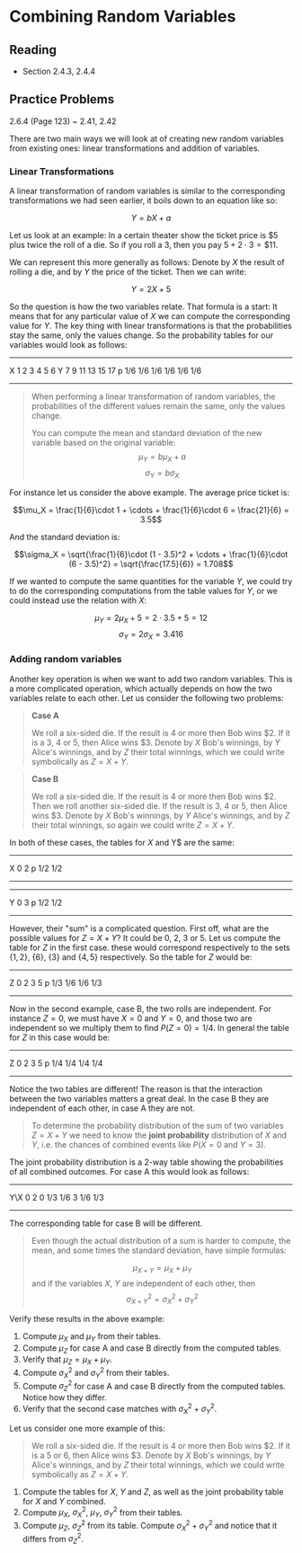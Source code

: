 # Combining Random Variables

## Reading

- Section 2.4.3, 2.4.4

## Practice Problems

2.6.4 (Page 123)
  ~ 2.41, 2.42


There are two main ways we will look at of creating new random variables from existing ones: linear transformations and addition of variables.

### Linear Transformations

A linear transformation of random variables is similar to the corresponding transformations we had seen earlier, it boils down to an equation like so:

$$Y = bX + a$$

Let us look at an example: In a certain theater show the ticket price is $\$5$ plus twice the roll of a die. So if you roll a 3, then you pay $5 + 2\cdot 3 = \$11$.

We can represent this more generally as follows: Denote by $X$ the result of rolling a die, and by $Y$ the price of the ticket. Then we can write:

$$Y = 2X + 5$$

So the question is how the two variables relate. That formula is a start: It means that for any particular value of $X$ we can compute the corresponding value for $Y$. The key thing with linear transformations is that the probabilities stay the same, only the values change. So the probability tables for our variables would look as follows:

---- ---- ---- ---- ---- ---- ----
   X    1    2    3    4    5    6
   Y    7    9   11   13   15   17
   p  1/6  1/6  1/6  1/6  1/6  1/6
---- ---- ---- ---- ---- ---- ----

> When performing a linear transformation of random variables, the probabilities of the different values remain the same, only the values change.
>
> You can compute the mean and standard deviation of the new variable based on the original variable:
> $$\mu_Y = b\mu_X + a$$
> $$\sigma_Y = b\sigma_X$$

For instance let us consider the above example. The average price ticket is:

$$\mu_X = \frac{1}{6}\cdot 1 + \cdots + \frac{1}{6}\cdot 6 = \frac{21}{6} = 3.5$$

And the standard deviation is:

$$\sigma_X = \sqrt{\frac{1}{6}\cdot (1 - 3.5)^2 + \cdots + \frac{1}{6}\cdot (6 - 3.5)^2} = \sqrt{\frac{17.5}{6}} = 1.708$$

If we wanted to compute the same quantities for the variable $Y$, we could try to do the corresponding computations from the table values for $Y$, or we could instead use the relation with $X$:

$$\mu_Y = 2\mu_X + 5 = 2\cdot 3.5 + 5 = 12$$
$$\sigma_Y = 2\sigma_X = 3.416$$

### Adding random variables

Another key operation is when we want to add two random variables. This is a more complicated operation, which actually depends on how the two variables relate to each other. Let us consider the following two problems:

> **Case A**
>
> We roll a six-sided die. If the result is $4$ or more then Bob wins $\$2$. If it is a $3$, $4$ or $5$, then Alice wins $\$3$. Denote by $X$ Bob's winnings, by $Y$ Alice's winnings, and by $Z$ their total winnings, which we could write symbolically as $Z = X+Y$.

> **Case B**
>
> We roll a six-sided die. If the result is $4$ or more then Bob wins $\$2$. Then we roll another six-sided die. If the result is $3$, $4$ or $5$, then Alice wins $\$3$. Denote by $X$ Bob's winnings, by $Y$ Alice's winnings, and by $Z$ their total winnings, so again we could write $Z = X+Y$.

In both of these cases, the tables for $X$ and Y$ are the same:

--- --- ---
  X   0   2
  p 1/2 1/2
--- --- ---

--- --- ---
  Y   0   3
  p 1/2 1/2
--- --- ---

However, their "sum" is a complicated question. First off, what are the possible values for $Z=X+Y$? It could be $0$, $2$, $3$ or $5$. Let us compute the table for $Z$ in the first case. these would correspond respectively to the sets $\{1, 2\}$, $\{6\}$, $\{3\}$ and $\{4, 5\}$ respectively. So the table for $Z$ would be:

--- --- --- --- ---
  Z   0   2   3   5
  p 1/3 1/6 1/6 1/3
--- --- --- --- ---

Now in the second example, case B, the two rolls are independent. For instance $Z=0$, we must have $X=0$ and $Y=0$, and those two are independent so we multiply them to find $P(Z=0) = 1/4$. In general the table for $Z$ in this case would be:

--- --- --- --- ---
  Z   0   2   3   5
  p 1/4 1/4 1/4 1/4
--- --- --- --- ---

Notice the two tables are different! The reason is that the interaction between the two variables matters a great deal. In the case B they are independent of each other, in case A they are not.

> To determine the probability distribution of the sum of two variables $Z = X + Y$ we need to know the **joint probability** distribution of $X$ and $Y$, i.e. the chances of combined events like $P(X=0\textrm{ and }Y=3)$.

The joint probability distribution is a 2-way table showing the probabilities of all combined outcomes. For case A this would look as follows:

----- --- ---
 Y\\X   0   2
    0 1/3 1/6
    3 1/6 1/3
----- --- ---

The corresponding table for case B will be different.

> Even though the actual distribution of a sum is harder to compute, the mean, and some times the standard deviation, have simple formulas:
>
> $$\mu_{X+Y} = \mu_X + \mu_Y$$
> and if the variables $X$, $Y$ are independent of each other, then
> $$\sigma^2_{X+Y} = \sigma^2_X + \sigma^2_Y$$

Verify these results in the above example:

1. Compute $\mu_X$ and $\mu_Y$ from their tables.
2. Compute $\mu_Z$ for case A and case B directly from the computed tables.
3. Verify that $\mu_Z = \mu_X + \mu_Y$.
4. Compute $\sigma^2_X$ and $\sigma^2_Y$ from their tables.
5. Compute $\sigma^2_Z$ for case A and case B directly from the computed tables. Notice how they differ.
6. Verify that the second case matches with $\sigma^2_X + \sigma^2_Y$.

Let us consider one more example of this:

> We roll a six-sided die. If the result is $4$ or more then Bob wins $\$2$. If it is a $5$ or $6$, then Alice wins $\$3$. Denote by $X$ Bob's winnings, by $Y$ Alice's winnings, and by $Z$ their total winnings, which we could write symbolically as $Z = X+Y$.

1. Compute the tables for $X$, $Y$ and $Z$, as well as the joint probability table for $X$ and $Y$ combined.
2. Compute $\mu_X$, $\sigma^2_X$, $\mu_Y$, $\sigma^2_Y$ from their tables.
3. Compute $\mu_Z$, $\sigma^2_Z$ from its table. Compute $\sigma^2_X + \sigma^2_Y$ and notice that it differs from $\sigma^2_Z$.
